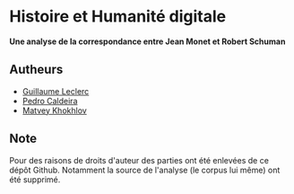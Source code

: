 # Histoire et Humanité digitale

__Une analyse de la correspondance entre Jean Monet et Robert Schuman__

## Autheurs

- [Guillaume Leclerc](http://github.com/GuillaumeLeclerc)
- [Pedro Caldeira](http://github.com/stonecauldron) 
- [Matvey Khokhlov](http://github.com/MatveyK) 

## Note

Pour des raisons de droits d'auteur des parties ont été enlevées de ce dépôt Github. Notamment la source de l'analyse (le corpus lui même) ont été supprimé.
